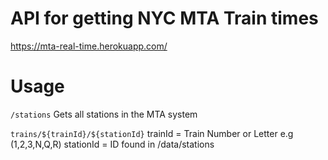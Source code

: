 # API for getting NYC MTA Train times
https://mta-real-time.herokuapp.com/

# Usage
`/stations`
Gets all stations in the MTA system

`trains/${trainId}/${stationId}`
trainId = Train Number or Letter e.g (1,2,3,N,Q,R)
stationId = ID found in /data/stations
